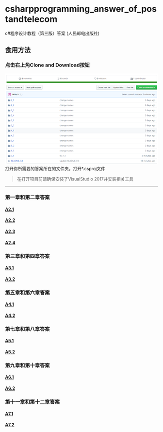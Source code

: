 # csharpprogramming_answer_of_postandtelecom
c#程序设计教程（第三版）答案 (人民邮电出版社)

## 食用方法
### 点击右上角Clone and Download按钮
![](https://github.com/laiiihz/csharpprogramming_answer_of_postandtelecom/blob/master/download.png)
打开你所需要的答案所在的文件夹，打开*.csproj文件

> 在打开项目前请确保安装了VisualStudio 2017并安装相关工具
-----

### 第一章和第二章答案
#### [A2.1](https://github.com/laiiihz/csharpprogramming_answer_of_postandtelecom/tree/master/2_1)
#### [A2.2](https://github.com/laiiihz/csharpprogramming_answer_of_postandtelecom/tree/master/2_2)
#### [A2.3](https://github.com/laiiihz/csharpprogramming_answer_of_postandtelecom/tree/master/2_3)
#### [A2.4](https://github.com/laiiihz/csharpprogramming_answer_of_postandtelecom/tree/master/2_4)

### 第三章和第四章答案
#### [A3.1](https://github.com/laiiihz/csharpprogramming_answer_of_postandtelecom/tree/master/3_1)
#### [A3.2](https://github.com/laiiihz/csharpprogramming_answer_of_postandtelecom/tree/master/3_2)

### 第五章和第六章答案
#### [A4.1](https://github.com/laiiihz/csharpprogramming_answer_of_postandtelecom/tree/master/4_1)
#### [A4.2](https://github.com/laiiihz/csharpprogramming_answer_of_postandtelecom/tree/master/4_2)

### 第七章和第八章答案
#### [A5.1](https://github.com/laiiihz/csharpprogramming_answer_of_postandtelecom/tree/master/5_1)
#### [A5.2](https://github.com/laiiihz/csharpprogramming_answer_of_postandtelecom/tree/master/5_2)

### 第九章和第十章答案
#### [A6.1](https://github.com/laiiihz/csharpprogramming_answer_of_postandtelecom/tree/master/6_1)
#### [A6.2](https://github.com/laiiihz/csharpprogramming_answer_of_postandtelecom/tree/master/6_2)

### 第十一章和第十二章答案
#### [A7.1](https://github.com/laiiihz/csharpprogramming_answer_of_postandtelecom/tree/master/7_1)
#### [A7.2](https://github.com/laiiihz/csharpprogramming_answer_of_postandtelecom/tree/master/7_2)
